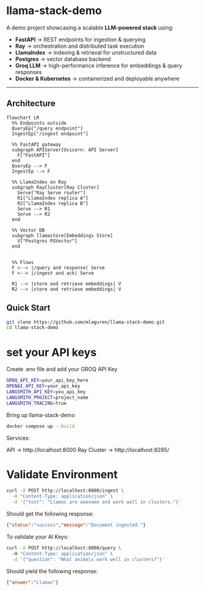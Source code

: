 # llama-stack-demo

A demo project showcasing a scalable **LLM-powered stack** using:

- **FastAPI** → REST endpoints for ingestion & querying  
- **Ray** → orchestration and distributed task execution  
- **LlamaIndex** → indexing & retrieval for unstructured data  
- **Postgres** → vector database backend  
- **Groq LLM** → high-performance inference for embeddings & query responses  
- **Docker & Kubernetes** → containerized and deployable anywhere  

---

## Architecture
```mermaid
flowchart LR
  %% Endpoints outside
  QueryEp["/query endpoint"]
  IngestEp["/ingest endpoint"]

  %% FastAPI gateway
  subgraph APIServer[Uvicorn: API Server]
    F["FastAPI"]
  end
  QueryEp --> F
  IngestEp --> F

  %% LlamaIndex on Ray
  subgraph RayCluster[Ray Cluster]
    Serve["Ray Serve router"]
    R1["LlamaIndex replica A"]
    R2["LlamaIndex replica B"]
    Serve --> R1
    Serve --> R2
  end

  %% Vector DB
  subgraph llamastore[Embeddings Store]
    V["Postgres PGVector"]
  end


  %% Flows
  F <--> |/query and response| Serve
  F <--> |/ingest and ack| Serve

  R1 --> |store and retrieve embeddings| V
  R2 --> |store and retrieve embeddings| V
```

## Quick Start
```bash
git clone https://github.com/mlaguren/llama-stack-demo.git
cd llama-stack-demo
```

# set your API keys

Create .env file and add your GROQ API Key

```bash
GROQ_API_KEY=your_api_key_here
OPENAI_API_KEY=your_api_key
LANGSMITH_API_KEY=you_api_key
LANGSMITH_PROJECT=project_name
LANGSMITH_TRACING=true
```
Bring up llama-stack-demo
```bash
docker compose up --build
```
Services:

API → http://localhost:8000
Ray Cluster → http://localhost:8265/

# Validate Environment

```bash
curl -X POST http://localhost:8000/ingest \
  -H "Content-Type: application/json" \
  -d '{"text": "Llamas are awesome and work well in clusters."}'
```

Should get the following response:

```json
{"status":"success","message":"Document ingested."}
```
To validate your AI Keys:
```bash
curl -X POST http://localhost:8000/query \ 
  -H "Content-Type: application/json" \
  -d '{"question": "What animals work well in clusters?"}'
```

Should yield the following response:

```json
{"answer":"Llamas"}
```
